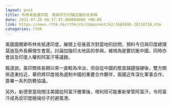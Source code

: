 ```yaml
---
layout: post
title: 布林肯抵達印度　將與印方討論加強印太參與
date: 2021-07-28 00:37:37.000000000 +08:00
link: https://news.rthk.hk/rthk/ch/component/k2/1602890-20210728.htm
categories: rthk
---
```


美國國務卿布林肯抵達印度，展開上任後首次對當地的訪問，預料今日與印度總理莫迪及外長蘇傑生會面，討論加強印太地區的參與，被視為是要抗衡中國，同時亦會談及印度人權和阿富汗等議題。

報道說，美印關係長期以來一直較為冷淡，但自從中國的態度越趨強硬後，雙方關係逐漸拉近，華府將印度視為遏制中國的重要合作夥伴，兩國近年深化軍事合作，簽署一系列防務協議。

另外，新德里當局關注美國從阿富汗撤軍後，塔利班可能重新掌管阿富汗，令阿富汗成為反印度極端份子的避風港。
